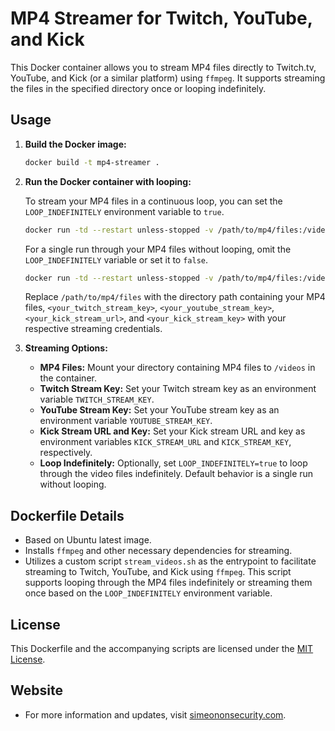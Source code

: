 # MP4 Streamer for Twitch, YouTube, and Kick

This Docker container allows you to stream MP4 files directly to Twitch.tv, YouTube, and Kick (or a similar platform) using `ffmpeg`. It supports streaming the files in the specified directory once or looping indefinitely.

## Usage

1. **Build the Docker image:**

    ```bash
    docker build -t mp4-streamer .
    ```

2. **Run the Docker container with looping:**

    To stream your MP4 files in a continuous loop, you can set the `LOOP_INDEFINITELY` environment variable to `true`. 

    ```bash
    docker run -td --restart unless-stopped -v /path/to/mp4/files:/videos -e TWITCH_STREAM_KEY=<your_twitch_stream_key> -e YOUTUBE_STREAM_KEY=<your_youtube_stream_key> -e KICK_STREAM_URL=<your_kick_stream_url> -e KICK_STREAM_KEY=<your_kick_stream_key> -e VIDEO_DIR=/videos -e LOOP_INDEFINITELY=true mp4-streamer
    ```

    For a single run through your MP4 files without looping, omit the `LOOP_INDEFINITELY` variable or set it to `false`.

    ```bash
    docker run -td --restart unless-stopped -v /path/to/mp4/files:/videos -e TWITCH_STREAM_KEY=<your_twitch_stream_key> -e YOUTUBE_STREAM_KEY=<your_youtube_stream_key> -e KICK_STREAM_URL=<your_kick_stream_url> -e KICK_STREAM_KEY=<your_kick_stream_key> -e VIDEO_DIR=/videos mp4-streamer
    ```

    Replace `/path/to/mp4/files` with the directory path containing your MP4 files, `<your_twitch_stream_key>`, `<your_youtube_stream_key>`, `<your_kick_stream_url>`, and `<your_kick_stream_key>` with your respective streaming credentials.

3. **Streaming Options:**

    - **MP4 Files:** Mount your directory containing MP4 files to `/videos` in the container.
    - **Twitch Stream Key:** Set your Twitch stream key as an environment variable `TWITCH_STREAM_KEY`.
    - **YouTube Stream Key:** Set your YouTube stream key as an environment variable `YOUTUBE_STREAM_KEY`.
    - **Kick Stream URL and Key:** Set your Kick stream URL and key as environment variables `KICK_STREAM_URL` and `KICK_STREAM_KEY`, respectively.
    - **Loop Indefinitely:** Optionally, set `LOOP_INDEFINITELY=true` to loop through the video files indefinitely. Default behavior is a single run without looping.

## Dockerfile Details

- Based on Ubuntu latest image.
- Installs `ffmpeg` and other necessary dependencies for streaming.
- Utilizes a custom script `stream_videos.sh` as the entrypoint to facilitate streaming to Twitch, YouTube, and Kick using `ffmpeg`. This script supports looping through the MP4 files indefinitely or streaming them once based on the `LOOP_INDEFINITELY` environment variable.

## License

This Dockerfile and the accompanying scripts are licensed under the [MIT License](LICENSE).

## Website
- For more information and updates, visit [simeononsecurity.com](https://simeononsecurity.com).